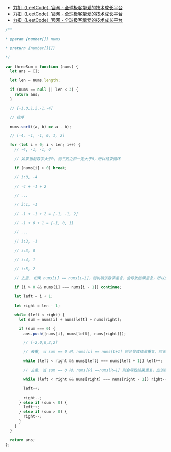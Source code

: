 - [力扣（LeetCode）官网 - 全球极客挚爱的技术成长平台](https://leetcode.cn/problems/3sum/description/)
- [力扣（LeetCode）官网 - 全球极客挚爱的技术成长平台](https://leetcode.cn/problems/3sum/solutions/284681/san-shu-zhi-he-by-leetcode-solution/)
- [力扣（LeetCode）官网 - 全球极客挚爱的技术成长平台](https://leetcode.cn/problems/3sum/solutions/12307/hua-jie-suan-fa-15-san-shu-zhi-he-by-guanpengchn/)

```javascript | pure
/**

* @param {number[]} nums

* @return {number[][]}

*/

var threeSum = function (nums) {
  let ans = [];

  let len = nums.length;

  if (nums == null || len < 3) {
    return ans;
  }

  // [-1,0,1,2,-1,-4]

  // 排序

  nums.sort((a, b) => a - b);

  // [-4, -1, -1, 0, 1, 2]

  for (let i = 0; i < len; i++) {
    // -4, -1, -1, 0

    // 如果当前数字大于0，则三数之和一定大于0，所以结束循环

    if (nums[i] > 0) break;

    // i:0, -4

    // -4 + -1 + 2

    // ...

    // i:1, -1

    // -1 + -1 + 2 = [-1, -1, 2]

    // -1 + 0 + 1 = [-1, 0, 1]

    // ...

    // i:2, -1

    // i:3, 0

    // i:4, 1

    // i:5, 2

    // 去重, 如果 nums[i] == nums[i−1]，则说明该数字重复，会导致结果重复，所以应该跳过

    if (i > 0 && nums[i] === nums[i - 1]) continue;

    let left = i + 1;

    let right = len - 1;

    while (left < right) {
      let sum = nums[i] + nums[left] + nums[right];

      if (sum === 0) {
        ans.push([nums[i], nums[left], nums[right]]);

        // [-2,0,0,2,2]

        // 去重, 当 sum == 0 时，nums[L] == nums[L+1] 则会导致结果重复，应该跳过，L++

        while (left < right && nums[left] === nums[left + 1]) left++;

        // 去重, 当 sum == 0 时，nums[R] ==nums[R−1] 则会导致结果重复，应该跳过，R−−

        while (left < right && nums[right] === nums[right - 1]) right--;

        left++;

        right--;
      } else if (sum < 0) {
        left++;
      } else if (sum > 0) {
        right--;
      }
    }
  }

  return ans;
};
```
